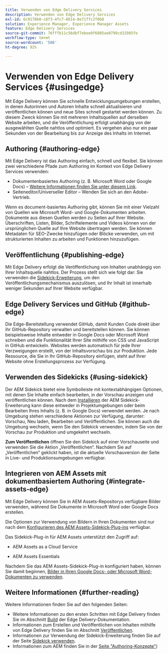 ```yaml
---
title: Verwenden von Edge Delivery Services
description: Verwenden von Edge Delivery Services
exl-id: 6c9178b0-c8f3-4fc7-8614-8e71ffc2f0b8
solution: Experience Manager, Experience Manager Assets
feature: Edge Delivery Services
source-git-commit: 76fffb11c56dbf7ebee9f6805ae0799cd32985fe
workflow-type: tm+mt
source-wordcount: '586'
ht-degree: 92%

---
```


# Verwenden von Edge Delivery Services {#usingedge}

Mit Edge Delivery können Sie schnelle Entwicklungsumgebungen erstellen, in denen Autorinnen und Autoren Inhalte schnell aktualisieren und veröffentlichen können und neue Sites schnell gestartet werden können. Zu diesem Zweck können Sie mit mehreren Inhaltsquellen auf derselben Website arbeiten, und die Veröffentlichung erfolgt unabhängig von der ausgewählten Quelle nahtlos und optimiert. Es vergehen also nur ein paar Sekunden von der Bearbeitung bis zur Anzeige des Inhalts im Internet.

## Authoring {#authoring-edge}

Mit Edge Delivery ist das Authoring einfach, schnell und flexibel. Sie können zwei verschiedene Pfade zum Authoring im Kontext von Edge Delivery Services verwenden:

* Dokumentenbasiertes Authoring (z. B. Microsoft Word oder Google Docs) – [Weitere Informationen finden Sie unter diesem Link](https://www.hlx.live/docs/authoring).
* Seiteneditor/Universeller Editor – Wenden Sie sich an den Adobe-Vertrieb.

Wenn es document-basiertes Authoring gibt, können Sie mit einer Vielzahl von Quellen wie Microsoft Word- und Google-Dokumenten arbeiten. Dokumente aus diesen Quellen werden zu Seiten auf Ihrer Website. Überschriften, Listen, Bilder, Schriftelemente und Videos können von der ursprünglichen Quelle auf Ihre Website übertragen werden. Sie können Metadaten für SEO-Zwecke hinzufügen oder Blöcke verwenden, um mit strukturierten Inhalten zu arbeiten und Funktionen hinzuzufügen.

## Veröffentlichung {#publishing-edge}

Mit Edge Delivery erfolgt die Veröffentlichung von Inhalten unabhängig von Ihrer Inhaltsquelle nahtlos. Der Prozess stellt sich wie folgt dar: Sie verwenden die [Sidekick-Erweiterung](#using-sidekick), um den Veröffentlichungsmechanismus auszulösen, und Ihr Inhalt ist innerhalb weniger Sekunden auf Ihrer Website verfügbar.

## Edge Delivery Services und GitHub {#github-edge}

Die Edge-Bereitstellung verwendet GitHub, damit Kunden Code direkt über ihr GitHub-Repository verwalten und bereitstellen können. Sie können beispielsweise Inhalte entweder in Google Docs oder Microsoft Word schreiben und die Funktionalität Ihrer Site mithilfe von CSS und JavaScript in GitHub entwickeln. Websites werden automatisch für jede Ihrer Verzweigungen erstellt, von der Inhaltsvorschau bis zur Produktion. Jede Ressource, die Sie in Ihr GitHub-Repository einfügen, steht auf Ihrer Website ohne Erstellungsprozess zur Verfügung.

## Verwenden des Sidekicks {#using-sidekick}

Der AEM Sidekick bietet eine Symbolleiste mit kontextabhängigen Optionen, mit denen Sie Inhalte einfach bearbeiten, in der Vorschau anzeigen und veröffentlichen können. Nach dem [Installieren](https://www.hlx.live/docs/sidekick-extension) der AEM Sidekick-Erweiterung kann diese entweder in Projektumgebungen oder beim Bearbeiten Ihres Inhalts (z. B. in Google Docs) verwendet werden. Je nach Umgebung stehen verschiedene Aktionen zur Verfügung, darunter: Vorschau, Neu laden, Bearbeiten und Veröffentlichen. Sie können auch die Umgebung wechseln, wenn Sie den Sidekick verwenden, indem Sie von der Vorschau zur Produktion und umgekehrt wechseln.

**Zum Veröffentlichen** öffnen Sie den Sidekick auf einer Vorschauseite und verwenden Sie die Aktion „Veröffentlichen“. Nachdem Sie auf „Veröffentlichen“ geklickt haben, ist die aktuelle Vorschauversion der Seite in Live- und Produktionsumgebungen verfügbar.

## Integrieren von AEM Assets mit dokumentbasiertem Authoring {#integrate-assets-edge}

Mit Edge Delivery können Sie in AEM Assets-Repositorys verfügbare Bilder verwenden, während Sie Dokumente in Microsoft Word oder Google Docs erstellen.

Die Optionen zur Verwendung von Bildern in Ihren Dokumenten sind nur nach dem [Konfigurieren des AEM Assets-Sidekick-Plug-ins](https://www.hlx.live/developer/configuring-aem-assets-sidekick-plugin) verfügbar.

Das Sidekick-Plug-in für AEM Assets unterstützt den Zugriff auf:

* AEM Assets as a Cloud Service

* AEM Assets Essentials

Nachdem Sie das AEM Assets-Sidekick-Plug-in konfiguriert haben, können Sie damit beginnen, [Bilder in Ihren Google Docs- oder Microsoft Word-Dokumenten zu verwenden](https://www.hlx.live/docs/aem-assets-sidekick-plugin).

## Weitere Informationen {#further-reading}

Weitere Informationen finden Sie auf den folgenden Seiten:

* Weitere Informationen zu den ersten Schritten mit Edge Delivery finden Sie im Abschnitt [Build](https://www.hlx.live/docs/#build) der Edge Delivery-Dokumentation.
* Informationen zum Erstellen und Veröffentlichen von Inhalten mithilfe von Edge Delivery finden Sie im Abschnitt [Veröffentlichen](https://www.hlx.live/docs/authoring).
* Informationen zur Verwendung der Sidekick-Erweiterung finden Sie auf der Seite [Sidekick verwenden](https://www.hlx.live/docs/sidekick).
* Informationen zum AEM finden Sie in der [Seite &quot;Authoring-Konzepte&quot;](/help/sites-authoring/author.md))
